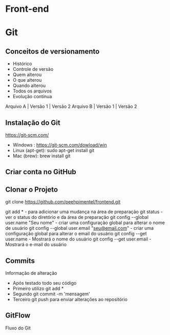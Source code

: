 # Front-end

# Git
## Conceitos de versionamento
 - Histórico
 - Controle de versão
 - Quem alterou
 - O que alterou
 - Quando alterou
 - Todos os arquivos
 - Evolução contínua

Arquivo A | Versão 1 | Versão 2
Arquivo B | Versão 1 | Versão 2

 ## Instalação do Git
 https://git-scm.com/

 - Windows : https://git-scm.com/dowload/win
 - Linux (apt-get): sudo apt-get install git
 - Mac (brew): brew install git

 ## Criar conta no GitHub

 ## Clonar o Projeto

 git clone https://github.com/peehpimentel/frontend.git

 git add * - para adicionar uma mudança na área de preparação
 git status - ver o status do diretório e da área de preparação
 git config --global user.name "Seu nome" - criar uma configuração global para alterar o nome de usuário
 git config --global user.email "seu@email.com" - criar uma configuração global para alterar o email do usuário
 git config --get user.name - Mostrará o nome do usuário
 git config --get user.email - Mostrará o e-mail do usuário
 ## Commits
 Informação de alteração
 - Após testado todo seu código
 - Primeiro utilizo git add *
 - Segundo git commit -m 'mensagem'
 - Terceiro git push para enviar alterações ao repositório

## GitFlow
Fluxo do Git
